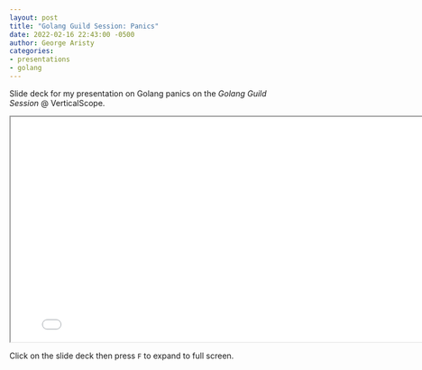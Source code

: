 ```yaml
---
layout: post
title: "Golang Guild Session: Panics"
date: 2022-02-16 22:43:00 -0500
author: George Aristy
categories:
- presentations
- golang
---
```


Slide deck for my presentation on Golang panics on the _Golang Guild Session_ @ VerticalScope.

<iframe id="talk" width="800" height="400" src="/talks/2022-04-06-golang-panics.html">
  <p>Your browser does not support iframes.</p>
</iframe>

Click on the slide deck then press `F` to expand to full screen.
